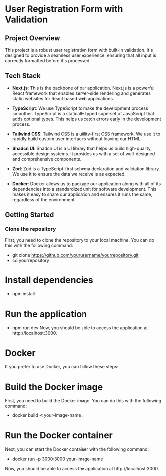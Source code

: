 # User Registration Form with Validation

## Project Overview

This project is a robust user registration form with built-in validation. It's designed to provide a seamless user experience, ensuring that all input is correctly formatted before it's processed.

## Tech Stack

- **Next.js**: This is the backbone of our application. Next.js is a powerful React framework that enables server-side rendering and generates static websites for React based web applications.

- **TypeScript**: We use TypeScript to make the development process smoother. TypeScript is a statically typed superset of JavaScript that adds optional types. This helps us catch errors early in the development process.

- **Tailwind CSS**: Tailwind CSS is a utility-first CSS framework. We use it to rapidly build custom user interfaces without leaving our HTML.

- **Shadcn UI**: Shadcn UI is a UI library that helps us build high-quality, accessible design systems. It provides us with a set of well-designed and comprehensive components.

- **Zod**: Zod is a TypeScript-first schema declaration and validation library. We use it to ensure the data we receive is as expected.

- **Docker**: Docker allows us to package our application along with all of its dependencies into a standardized unit for software development. This makes it easy to share our application and ensures it runs the same, regardless of the environment.

## Getting Started

### Clone the repository

First, you need to clone the repository to your local machine. You can do this with the following command:
- git clone https://github.com/yourusername/yourrepository.git
- cd yourrepository

# Install dependencies
- npm install

# Run the application
- npm run dev
Now, you should be able to access the application at http://localhost:3000.

# Docker
If you prefer to use Docker, you can follow these steps:

# Build the Docker image

First, you need to build the Docker image. You can do this with the following command:
- docker build -t your-image-name .

# Run the Docker container
Next, you can start the Docker container with the following command:
- docker run -p 3000:3000 your-image-name

Now, you should be able to access the application at http://localhost:3000.